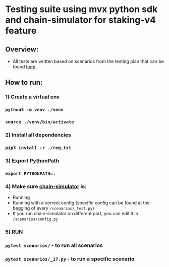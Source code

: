 # Testing suite using mvx python sdk and chain-simulator for staking-v4 feature 

## Overview:
- All tests are written based on scenarios from the testing plan that can be found [here](https://docs.google.com/spreadsheets/d/154IAPppvYBScPHYOVk696o7Izi4Ode9b7Lwk2iFt_p4/edit#gid=2043239020).

## How to run: 

### 1) Create a virtual env
### `python3 -m venv ./venv`
### `source ./venv/bin/activate`

### 2) Install all dependencies 
### `pip3 install -r ./req.txt`
 
### 3) Export PythonPath 
### `export PYTHONPATH=.`

### 4) Make sure [chain-simulator](https://github.com/multiversx/mx-chain-simulator-go) is:
- Running 
- Running with a correct config (specific config can be found at the begging of every `/scenarios/_test.py`)
- If you run chain-simulator on different port, you can edit it in `/scenarios/config.py`

### 5) RUN
### `pytest scenarios/` - to run all scenarios 
### `pytest scenarios/_17.py` - to run a specific scenario 

